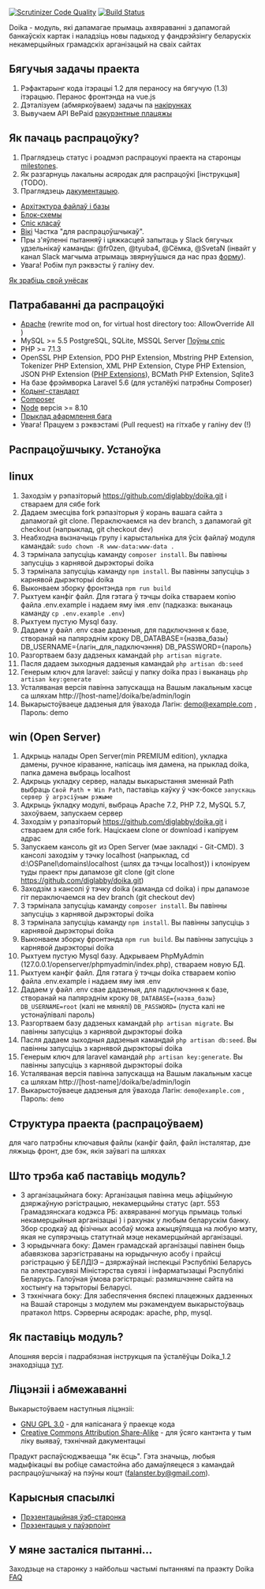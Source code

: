 [![Scrutinizer Code Quality](https://scrutinizer-ci.com/g/diglabby/doika/badges/quality-score.png?b=dev)](https://scrutinizer-ci.com/g/diglabby/doika/?branch=dev) [![Build Status](https://travis-ci.org/diglabby/doika.svg?branch=dev)](https://travis-ci.org/diglabby/doika)

Doika - модуль, які дапамагае прымаць ахвяраванні з дапамогай банкаўскіх картак і наладзіць новы падыход у фандрэйзінгу беларускіх некамерцыйных грамадскіх арганізацый на сваіх сайтах

## Бягучыя задачы праекта

1. Рэфактарынг кода iтэрацыi 1.2 для пераносу на бягучую (1.3) iтэрацыю. Перанос фронтэнда на vue.js
2. Дэталізуем (абмяркоўваем) задачы па [накірунках](https://github.com/diglabby/doika/milestones)
3. Вывучаем API BePaid [рэкурэнтные плацяжы](https://docs.bepaid.by/ru/subscriptions/intro)

## Як пачаць распрацоўку?
1. Праглядзець статус і роадмэп распрацоукi праекта на старонцы [milestones](https://github.com/diglabby/doika/milestones?direction=asc&sort=due_date&state=open).
2. Як разгарнуць лакальны асяродак для распрацоўкі [інструкцыя] (TODO).
3. Праглядзець [дакументацыю](https://realtimeboard.com/app/board/o9J_k0X88dM=/). 
- [Архiтэктура файлаў i базы](https://realtimeboard.com/app/board/o9J_k0X88dM=/?moveToWidget=3074457346027045333)
- [Блок-схемы](https://realtimeboard.com/app/board/o9J_k0X88dM=/?moveToWidget=3074457346144718504)
- [Спiс класаў](https://realtimeboard.com/app/board/o9J_k0X88dM=/?moveToWidget=3074457346135802429)
- [Вiкi](https://github.com/diglabby/doika/wiki/) Частка "для распрацоўшчыкаў".
- Пры з'яўленні пытанняў і цяжкасцей запытаць у Slack бягучых удзельнікаў каманды: @fr0zen, @tyuba4, @Сёмка, @SvetaN (інвайт у канал Slack магчыма атрымаць звярнуўшыся да нас праз [форму](https://docs.google.com/forms/d/e/1FAIpQLSf3q7HMtfJly4wCrRyIlHDdAzFExSjw2vqbA62XFJHofjMqjg/viewform)).
- Увага! Робім пул рэквэсты ў галіну dev.

[Як зрабіць свой унёсак](CONTRIBUTING.md)

## Патрабаванні да распрацоўкі

* [Apache](https://httpd.apache.org/download.cgi) (rewrite mod on, for virtual host directory too: AllowOverride All )
* MySQL >= 5.5 PostgreSQL, SQLite, MSSQL Server [Поўны спіс](https://laravel.com/docs/5.8/database)
* PHP >= 7.1.3
* OpenSSL PHP Extension, PDO PHP Extension, Mbstring PHP Extension, Tokenizer PHP Extension, XML PHP Extension, Ctype PHP Extension, JSON PHP Extension ([PHP Extensions](https://github.com/diglabby/doika/blob/master/composer.json#L8-L9)), BCMath PHP Extension, Sqlite3
* На базе фрэймворка Laravel 5.6 (для усталёўкі патрэбны Composer)
* [Кодынг-стандарт](https://github.com/diglabby/doika_1.2/wiki/%D0%9A%D0%BE%D0%B4%D1%8B%D0%BD%D0%B3-%D1%81%D1%82%D0%B0%D0%BD%D0%B4%D0%B0%D1%80%D1%82) 
* [Composer](https://getcomposer.org/download/)
* [Node](https://nodejs.org/en/download/) версія >= 8.10
* [Прыклад афармлення бага](https://github.com/diglabby/doika_1.2/wiki/%D0%9F%D1%80%D1%8B%D0%BA%D0%BB%D0%B0%D0%B4-%D0%B0%D1%84%D0%B0%D1%80%D0%BC%D0%BB%D0%B5%D0%BD%D0%BD%D1%8F-%D0%B1%D0%B0%D0%B3%D0%B0)
* Увага! Працуем з рэквэстамі (Pull request) на гітхабе у галіну dev (!)

## Распрацоўшчыку. Устаноўка 

## linux

1. Заходзім у рэпазіторый https://github.com/diglabby/doika.git і ствараем для сябе fork
2. Дадаем змесціва fork рэпазіторыя ў корань вашага сайта з дапамогай git clone. Пераключаемся на dev branch, з дапамогай git checkout (напрыклад, git checkout dev)
3. Неабходна вызначыць групу і карыстальніка для ўсіх файлаў модуля камандай: `sudo chown -R www-data:www-data .`
4. З тэрмінала запусціць каманду `composer install`. Вы павінны запусціць з карнявой дырэкторыі doika
5. З тэрмінала запусціць каманду `npm install`. Вы павінны запусціць з карнявой дырэкторыі doika
6. Выконваем зборку фронтэнда `npm run build`
7. Рыхтуем канфіг файл. Для гэтага ў тэчцы doika ствараем копію файла .env.example і надаем яму імя .env (падказка: выканаць каманду `cp .env.example .env`)
8. Рыхтуем пустую Mysql базу.
8. Дадаем у файл .env свае дадзеныя, для падключэння к базе, створанай на папярэднім кроку DB_DATABASE={назва_базы} DB_USERNAME={лагін_для_падключэння} DB_PASSWORD={пароль}
9. Разгортваем базу дадзеных камандай `php artisan migrate`.
10. Пасля дадаем зыходныя дадзеныя камандай `php artisan db:seed`
10. Генерым ключ для laravel: зайсцi у папку doika праз i выканаць `php artisan key:generate`
11. Усталяваная версія павінна запускацца на Вашым лакальным хасце са шляхам http://[host-name]/doika/be/admin/login
12. Выкарыстоўваеце дадзеныя для ўвахода Лагін: demo@example.com , Пароль: demo

## win (Open Server)

1. Адкрыць налады Open Server(min PREMIUM edition), укладка дамены, ручное кіраванне, напісаць імя дамена, на прыклад doika, папка дамена выбраць localhost
2. Адкрыць укладку сервер, налады выкарыстання зменнай Path выбраць `Свой Path + Win Path`, паставіць каўку ў чэк-боксе `запускаць сервер ў агрэсіўным рэжыме`
3. Адкрыць ўкладку модулі, выбраць Apache 7.2, PHP 7.2, MySQL 5.7, захоўваем, запускаем сервер
4. Заходзім у рэпазіторый https://github.com/diglabby/doika.git і ствараем для сябе fork. Націскаем clone or download і капіруем адрас
5. Запускаем кансоль git из Open Server (мае закладкі - Git-CMD). З кансолі заходзім у тэчку localhost (напрыклад, cd d:\OSPanel\domains\localhost {шлях да тэчцы localhost}) і клоніруем туды праект пры дапамозе git clone  (git clone https://github.com/diglabby/doika.git)
6. Заходзім з кансолі ў тэчку doika (каманда cd doika) і пры дапамозе гіт пераключаемся на dev branch (git checkout dev)
7. З тэрмінала запусціць каманду `composer install`. Вы павінны запусціць з карнявой дырэкторыі doika
8. З тэрмінала запусціць каманду `npm install`. Вы павінны запусціць з карнявой дырэкторыі doika
9. Выконваем зборку фронтэнда `npm run build`. Вы павінны запусціць з карнявой дырэкторыі doika
10. Рыхтуем пустую Mysql базу. Адкрываем PhpMyAdmin (127.0.0.1/openserver/phpmyadmin/index.php), ствараем новую БД.
11. Рыхтуем канфіг файл. Для гэтага ў тэчцы doika ствараем копію файла .env.example і надаем яму імя .env
12. Дадаем у файл .env свае дадзеныя, для падключэння к базе, створанай на папярэднім кроку `DB_DATABASE={назва_базы}` `DB_USERNAME=root` (калі не мянялі) `DB_PASSWORD=` (пуста калі не устонаўлівалі пароль)
13. Разгортваем базу дадзеных камандай `php artisan migrate`. Вы павінны запусціць з карнявой дырэкторыі doika
14. Пасля дадаем зыходныя дадзеныя камандай `php artisan db:seed`. Вы павінны запусціць з карнявой дырэкторыі doika
15. Генерым ключ для laravel камандай `php artisan key:generate`. Вы павінны запусціць з карнявой дырэкторыі doika
16. Усталяваная версія павінна запускацца на Вашым лакальным хасце са шляхам http://[host-name]/doika/be/admin/login
17. Выкарыстоўваеце дадзеныя для ўвахода Лагін: `demo@example.com` , Пароль: `demo`


## Структура праекта (распрацоўваем)
для чаго патрэбны ключавыя файлы (канфіг файл, файл інсталятар, дзе ляжыць фронт, дзе бэк, якія заўвагі па шляхах

## Што трэба каб паставіць модуль?
* З арганізацыйнага боку: Арганізацыя павінна мець афіцыйную дзяржаўную рэгістрацыю, некамерцыйны статус (арт. 553 Грамадзянскага кодэкса РБ: ахвяраванні могуць прымаць толькі некамерцыйныя арганізацыі ) і рахунак у любым беларускім банку. Збор сродкаў ад фізічных асобаў можа ажыцяўляцца на любую мэту, якая не супярэчыць статутнай мэце некамерцыйнай арганізацыі.
* З юрыдычнага боку: Дамен грамадскай арганізацыі павінен быць абавязкова зарэгістраваны на юрыдычную асобу і прайсці рэгістрацыю ў БЕЛДІЭ – дзяржаўнай інспекцыі Рэспублікі Беларусь па электрасувязі Міністэрства сувязі і інфарматызацыі Рэспублікі Беларусь. Галоўная ўмова рэгістрацыі: размяшчэнне сайта на хостынгу на тэрыторыі Беларусі.
* З тэхнічнага боку: Для забеспячення бяспекі плацежных дадзенных на Вашай старонцы з модулем мы рэкамендуем выкарыстоўваць пратакол https. Сэрверны асяродак: apache, php, mysql.

## Як паставіць модуль?
Апошняя версія і падрабязная інструкцыя па ўсталёўцы Doika_1.2 знаходзіцца [тут](https://github.com/diglabby/doika_1.2/wiki/%D0%A3%D1%81%D1%82%D0%B0%D0%BD%D0%BE%D1%9E%D0%BA%D0%B0-%D0%BC%D0%BE%D0%B4%D1%83%D0%BB%D1%8F-%D0%BD%D0%B0-%D1%85%D0%BE%D1%81%D1%82%D1%8B%D0%BD%D0%B3). 

## Ліцэнзіі і абмежаванні
Выкарыстоўваем наступныя ліцэнзіі:
* [GNU GPL 3.0](https://www.gnu.org/licenses/gpl-3.0.en.html) - для напісанага ў праекце кода
* [Creative Commons Attribution Share-Alike](https://choosealicense.com/licenses/cc-by-sa-4.0/) - для ўсяго кантэнта у тым ліку выяваў, тэхнічнай дакументацыі

Прадукт распаўсюджваецца "як ёсць". Гэта значыць, любыя мадыфікацыі вы робіце самастойна або дамаўляецеся з камандай распрацоўшчыкаў на пэўны кошт (falanster.by@gmail.com).

## Карысныя спасылкі
* [Прэзентацыйная ўэб-старонка](https://doika.falanster.by/)
* [Прэзентацыя у паўэрпоінт](https://docs.google.com/presentation/d/144zEv4DyBoa0jDKwee30Rip0oKZ8QzkeUKaNCRWy1qY/edit#slide=id.g42bd4a5055_0_28)


## У мяне засталіся пытанні...
Заходзьце на старонку з найбольш частымі пытаннямі па праэкту Doika [FAQ](https://github.com/diglabby/doika/wiki/FAQ)

